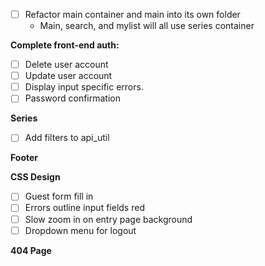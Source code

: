 - [ ] Refactor main container and main into its own folder
  - Main, search, and mylist will all use series container

**Complete front-end auth:**
- [ ] Delete user account
- [ ] Update user account
- [ ] Display input specific errors.
- [ ] Password confirmation

**Series**
- [ ] Add filters to api_util

**Footer**

**CSS Design**
- [ ] Guest form fill in
- [ ] Errors outline input fields red
- [ ] Slow zoom in on entry page background
- [ ] Dropdown menu for logout

**404 Page**
